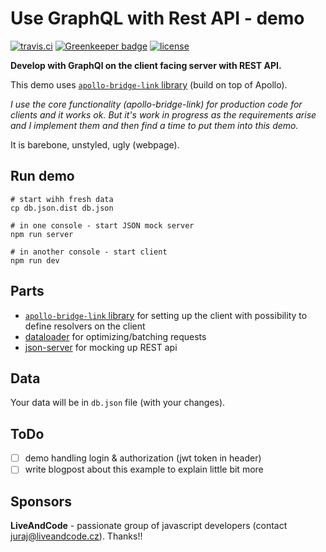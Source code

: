 # Use GraphQL with Rest API - demo

[![travis.ci](https://img.shields.io/travis/dacz/apollo-bridge-link-example.svg?style=flat-square)](https://travis-ci.org/dacz/apollo-bridge-link-example)
[![Greenkeeper badge](https://badges.greenkeeper.io/dacz/apollo-bridge-link-example.svg)](https://greenkeeper.io/)
[![license](https://img.shields.io/github/license/dacz/apollo-bridge-link-example.svg)](https://github.com/dacz/apollo-bridge-link-example/blob/master/LICENSE)

**Develop with GraphQl on the client facing server with REST API.**

This demo uses
[`apollo-bridge-link` library](https://github.com/dacz/apollo-bridge-link)
(build on top of Apollo).

_I use the core functionality (apollo-bridge-link) for production code for
clients and it works ok. But it's work in progress as the requirements arise and
I implement them and then find a time to put them into this demo._

It is barebone, unstyled, ugly (webpage).

## Run demo

```shell
# start wihh fresh data
cp db.json.dist db.json

# in one console - start JSON mock server
npm run server

# in another console - start client
npm run dev
```

## Parts

* [`apollo-bridge-link` library](https://github.com/dacz/apollo-bridge-link) for
  setting up the client with possibility to define resolvers on the client
* [dataloader](https://github.com/facebook/dataloader) for optimizing/batching
  requests
* [json-server](https://github.com/typicode/json-server) for mocking up REST api

## Data

Your data will be in `db.json` file (with your changes).

## ToDo

* [ ] demo handling login & authorization (jwt token in header)
* [ ] write blogpost about this example to explain little bit more

## Sponsors

**LiveAndCode** - passionate group of javascript developers (contact
juraj@liveandcode.cz). Thanks!!
